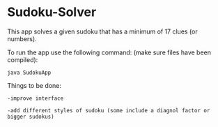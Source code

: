 # Sudoku-Solver

This app solves a given sudoku that has a minimum of 17 clues (or numbers).

To run the app use the following command: (make sure files have been compiled):

    java SudokuApp

Things to be done:

    -improve interface
    
    -add different styles of sudoku (some include a diagnol factor or bigger sudokus)
